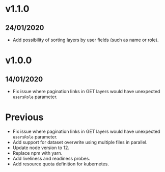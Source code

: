 # v1.1.0

## 24/01/2020

- Add possibility of sorting layers by user fields (such as name or role).

# v1.0.0

## 14/01/2020

- Fix issue where pagination links in GET layers would have unexpected `usersRole` parameter.

# Previous

- Fix issue where pagination links in GET layers would have unexpected `usersRole` parameter.
- Add support for dataset overwrite using multiple files in parallel.
- Update node version to 12.
- Replace npm with yarn.
- Add liveliness and readiness probes.
- Add resource quota definition for kubernetes.
